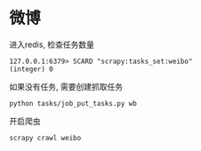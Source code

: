 # 微博

进入redis, 检查任务数量
```
127.0.0.1:6379> SCARD "scrapy:tasks_set:weibo"
(integer) 0
```

如果没有任务, 需要创建抓取任务
```
python tasks/job_put_tasks.py wb
```

开启爬虫
```
scrapy crawl weibo
```
